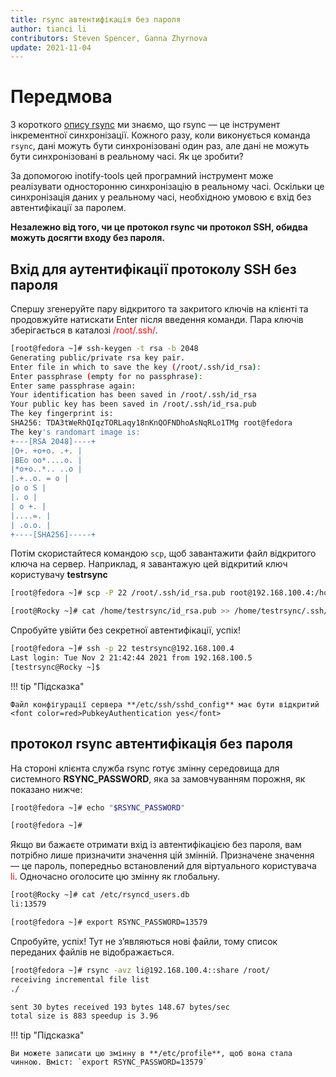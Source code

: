 ```yaml
---
title: rsync автентифікація без пароля
author: tianci li
contributors: Steven Spencer, Ganna Zhyrnova
update: 2021-11-04
---
```


# Передмова

З короткого [опису rsync](01_rsync_overview.md) ми знаємо, що rsync — це інструмент інкрементної синхронізації. Кожного разу, коли виконується команда `rsync`, дані можуть бути синхронізовані один раз, але дані не можуть бути синхронізовані в реальному часі. Як це зробити?

За допомогою inotify-tools цей програмний інструмент може реалізувати односторонню синхронізацію в реальному часі. Оскільки це синхронізація даних у реальному часі, необхідною умовою є вхід без автентифікації за паролем.

**Незалежно від того, чи це протокол rsync чи протокол SSH, обидва можуть досягти входу без пароля.**

## Вхід для аутентифікації протоколу SSH без пароля

Спершу згенеруйте пару відкритого та закритого ключів на клієнті та продовжуйте натискати Enter після введення команди. Пара ключів зберігається в каталозі <font color=red>/root/.ssh/</font>.

```bash
[root@fedora ~]# ssh-keygen -t rsa -b 2048
Generating public/private rsa key pair.
Enter file in which to save the key (/root/.ssh/id_rsa):
Enter passphrase (empty for no passphrase):
Enter same passphrase again:
Your identification has been saved in /root/.ssh/id_rsa
Your public key has been saved in /root/.ssh/id_rsa.pub
The key fingerprint is:
SHA256: TDA3tWeRhQIqzTORLaqy18nKnQOFNDhoAsNqRLo1TMg root@fedora
The key's randomart image is:
+---[RSA 2048]----+
|O+. +o+o. .+. |
|BEo oo*....o. |
|*o+o..*.. ..o |
|.+..o. = o |
|o o S |
|. o |
| o +. |
|....=. |
| .o.o. |
+----[SHA256]-----+
```

Потім скористайтеся командою `scp`, щоб завантажити файл відкритого ключа на сервер. Наприклад, я завантажую цей відкритий ключ користувачу **testrsync**

```bash
[root@fedora ~]# scp -P 22 /root/.ssh/id_rsa.pub root@192.168.100.4:/home/testrsync/
```

```bash
[root@Rocky ~]# cat /home/testrsync/id_rsa.pub >> /home/testrsync/.ssh/authorized_keys
```

Спробуйте увійти без секретної автентифікації, успіх!

```bash
[root@fedora ~]# ssh -p 22 testrsync@192.168.100.4
Last login: Tue Nov 2 21:42:44 2021 from 192.168.100.5
[testrsync@Rocky ~]$
```

!!! tip "Підсказка"

    Файл конфігурації сервера **/etc/ssh/sshd_config** має бути відкритий <font color=red>PubkeyAuthentication yes</font>

## протокол rsync автентифікація без пароля

На стороні клієнта служба rsync готує змінну середовища для системного **RSYNC_PASSWORD**, яка за замовчуванням порожня, як показано нижче:

```bash
[root@fedora ~]# echo "$RSYNC_PASSWORD"

[root@fedora ~]#
```

Якщо ви бажаєте отримати вхід із автентифікацією без пароля, вам потрібно лише призначити значення цій змінній. Призначене значення — це пароль, попередньо встановлений для віртуального користувача <font color=red>li</font>. Одночасно оголосите цю змінну як глобальну.

```bash
[root@Rocky ~]# cat /etc/rsyncd_users.db
li:13579
```

```bash
[root@fedora ~]# export RSYNC_PASSWORD=13579
```

Спробуйте, успіх! Тут не з’являються нові файли, тому список переданих файлів не відображається.

```bash
[root@fedora ~]# rsync -avz li@192.168.100.4::share /root/
receiving incremental file list
./

sent 30 bytes received 193 bytes 148.67 bytes/sec
total size is 883 speedup is 3.96
```

!!! tip "Підсказка"

    Ви можете записати цю змінну в **/etc/profile**, щоб вона стала чинною. Вміст: `export RSYNC_PASSWORD=13579`
